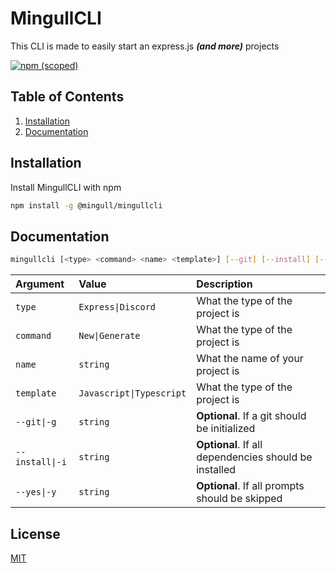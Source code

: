 # MingullCLI

This CLI is made to easily start an express.js *__(and more)__* projects

[![npm (scoped)](https://img.shields.io/npm/v/@mingull/mingullcli?color=lightgreen&style=for-the-badge)](https://www.npmjs.com/package/@mingull/mingullcli)

## Table of Contents

1. [Installation](#installation)
1. [Documentation](#documentation)

## Installation

Install MingullCLI with npm

```bash
npm install -g @mingull/mingullcli
```

## Documentation

```bash
mingullcli [<type> <command> <name> <template>] [--git] [--install] [--yes]
```

| Argument | Value     | Description                |
| :-------- | :------- | :------------------------- |
| `type` | `Express\|Discord` | What the type of the project is  |
| `command` | `New\|Generate` | What the type of the project is  |
| `name` | `string` | What the name of your project is |
| `template` | `Javascript\|Typescript` | What the type of the project is  |
| `--git\|-g` | `string` | __Optional__. If a git should be initialized  |
| `--install\|-i` | `string` | __Optional__. If all dependencies should be installed  |
| `--yes\|-y` | `string` | __Optional__. If all prompts should be skipped  |

## License

[MIT](https://choosealicense.com/licenses/mit/)
